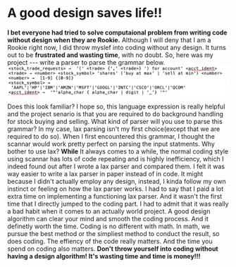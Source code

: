 # A good design saves life!!
**I bet everyone had tried to solve computaional problem from writing code without design when they are Rookie.**
Although I will deny that I am a Rookie right now, I did throw myslef into coding without any design. It turns out to be **frustrated and wasting time**, with no doubt. So, here was my project --- write a parser to parse the grammar below.
    ![Grammar](/grammar.png)
 
Does this look familiar?
I hope so, this language expression is really helpful and the project senario is that you are required to do background handling for stock buying and selling. What kind of parser will you use to parse this grammar? In my case, lax parsing isn't my first choice(except that we are required to do so). When I first encountered this grammar, I thought the scannar would work pretty perfect on parsing the input statments. Why bother to use lax? 
**While**
It always comes to a while, the normal coding style using scannar has lots of code repeating and is highly inefficiency, which I indeed found out after I wrote a lax parser and compared them. I felt it was way easier to write a lax parser in paper instead of in code. It might because I didn't actually employ any design, instead, I kinda follow my own instinct or feeling on how the lax parser works. I had to say that I paid a lot extra time on implementing a functioning lax parser. And it wasn't the first time that I directly jumped to the coding part. I had to admit that it was really a bad habit when it comes to an actually world project. A good design algorithm can clear your mind and smooth the coding process. And it definetly worth the time. Coding is no different with math. In math, we pursue the best method or the simpliest method to conduct the result, so does coding. The effiency of the code really matters. And the time you spend on coding also matters. **Don't throw yourself into coding without having a design algorithm! It's wasting time and time is money!!!**

